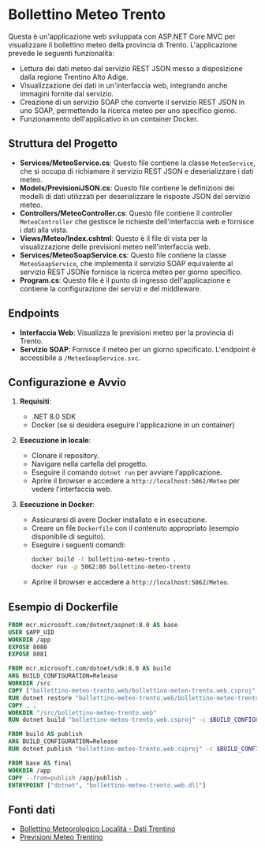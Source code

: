 ﻿# Bollettino Meteo Trento

Questa è un'applicazione web sviluppata con ASP.NET Core MVC per visualizzare il bollettino meteo della provincia di Trento. L'applicazione prevede le seguenti funzionalità:

- Lettura dei dati meteo dal servizio REST JSON messo a disposizione dalla regione Trentino Alto Adige.
- Visualizzazione dei dati in un'interfaccia web, integrando anche immagini fornite dal servizio.
- Creazione di un servizio SOAP che converte il servizio REST JSON in uno SOAP, permettendo la ricerca meteo per uno specifico giorno.
- Funzionamento dell'applicativo in un container Docker.

## Struttura del Progetto

- **Services/MeteoService.cs**: Questo file contiene la classe `MeteoService`, che si occupa di richiamare il servizio REST JSON e deserializzare i dati meteo.
- **Models/PrevisioniJSON.cs**: Questo file contiene le definizioni dei modelli di dati utilizzati per deserializzare le risposte JSON del servizio meteo.
- **Controllers/MeteoController.cs**: Questo file contiene il controller `MeteoController` che gestisce le richieste dell'interfaccia web e fornisce i dati alla vista.
- **Views/Meteo/Index.cshtml**: Questo è il file di vista per la visualizzazione delle previsioni meteo nell'interfaccia web.
- **Services/MeteoSoapService.cs**: Questo file contiene la classe `MeteoSoapService`, che implementa il servizio SOAP equivalente al servizio REST JSONe fornisce la ricerca meteo per giorno specifico.
- **Program.cs**: Questo file è il punto di ingresso dell'applicazione e contiene la configurazione dei servizi e del middleware.

## Endpoints

- **Interfaccia Web**: Visualizza le previsioni meteo per la provincia di Trento.
- **Servizio SOAP**: Fornisce il meteo per un giorno specificato. L'endpoint è accessibile a `/MeteoSoapService.svc`.

## Configurazione e Avvio

1. **Requisiti**:
    - .NET 8.0 SDK
    - Docker (se si desidera eseguire l'applicazione in un container)

2. **Esecuzione in locale**:
    - Clonare il repository.
    - Navigare nella cartella del progetto.
    - Eseguire il comando `dotnet run` per avviare l'applicazione.
    - Aprire il browser e accedere a `http://localhost:5062/Meteo` per vedere l'interfaccia web.

3. **Esecuzione in Docker**:
    - Assicurarsi di avere Docker installato e in esecuzione.
    - Creare un file `Dockerfile` con il contenuto appropriato (esempio disponibile di seguito).
    - Eseguire i seguenti comandi:
      ```bash
      docker build -t bollettino-meteo-trento .
      docker run -p 5062:80 bollettino-meteo-trento
      ```
    - Aprire il browser e accedere a `http://localhost:5062/Meteo`.

## Esempio di Dockerfile

```dockerfile
FROM mcr.microsoft.com/dotnet/aspnet:8.0 AS base
USER $APP_UID
WORKDIR /app
EXPOSE 8080
EXPOSE 8081

FROM mcr.microsoft.com/dotnet/sdk:8.0 AS build
ARG BUILD_CONFIGURATION=Release
WORKDIR /src
COPY ["bollettino-meteo-trento.web/bollettino-meteo-trento.web.csproj", "bollettino-meteo-trento.web/"]
RUN dotnet restore "bollettino-meteo-trento.web/bollettino-meteo-trento.web.csproj"
COPY . .
WORKDIR "/src/bollettino-meteo-trento.web"
RUN dotnet build "bollettino-meteo-trento.web.csproj" -c $BUILD_CONFIGURATION -o /app/build

FROM build AS publish
ARG BUILD_CONFIGURATION=Release
RUN dotnet publish "bollettino-meteo-trento.web.csproj" -c $BUILD_CONFIGURATION -o /app/publish /p:UseAppHost=false

FROM base AS final
WORKDIR /app
COPY --from=publish /app/publish .
ENTRYPOINT ["dotnet", "bollettino-meteo-trento.web.dll"]

```

## Fonti dati

- [Bollettino Meteorologico Località - Dati Trentino](https://dati.trentino.it/dataset/bollettino-meteorologico-localita)
- [Previsioni Meteo Trentino](https://www.meteotrentino.it/protcivtn-meteo/api/front/previsioneOpenDataLocalita?localita=TRENTO)